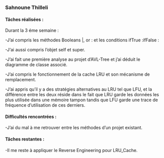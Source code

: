 ### Sahnoune Thilleli

#### Tâches réalisées :

Durant la 3 éme semaine :

-J’ai compris les méthodes Booleans |, or : et les conditions ifTrue :ifFalse : 

-J‘ai aussi compris l’objet self et super.

-J’ai fait une première analyse au projet d’AVL-Tree et j’ai déduit le diagramme de classe associé.

-J’ai compris le fonctionnement de la cache LRU et son mécanisme de remplacement.

-J’ai appris qu’il y a des stratégies alternatives au LRU tel que LFU, et la différence entre les deux réside dans le fait que LRU garde les données les plus utilisée dans une mémoire tampon tandis que LFU garde une trace de fréquence d’utilisation de ces derniers.

#### Difficultés rencontrées :

-J’ai du mal à me retrouver entre les méthodes d’un projet existant.

#### Tâches restantes :

-Il me reste à appliquer le Reverse Engineering pour LRU_Cache.








    

    
